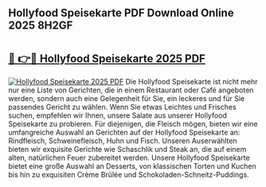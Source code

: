 ## Hollyfood Speisekarte PDF Download Online 2025 8H2GF

# <h2><a href="http://gc8l3ky.nevu.top/?p=Hollyfood+Speisekarte">🔗 👉🔴 Hollyfood Speisekarte 2025 PDF</a></h2>

[![Hollyfood Speisekarte 2025 PDF](https://i.imgur.com/dBaPXMq.png)](http://gc8l3ky.nevu.top/?p=Hollyfood+Speisekarte)
Die Hollyfood Speisekarte ist nicht mehr nur eine Liste von Gerichten, die in einem Restaurant oder Café angeboten werden, sondern auch eine Gelegenheit für Sie, ein leckeres und für Sie passendes Gericht zu wählen. Wenn Sie etwas Leichtes und Frisches suchen, empfehlen wir Ihnen, unsere Salate aus unserer Hollyfood Speisekarte zu probieren. Für diejenigen, die Fleisch mögen, bieten wir eine umfangreiche Auswahl an Gerichten auf der Hollyfood Speisekarte an: Rindfleisch, Schweinefleisch, Huhn und Fisch. Unseren Auserwählten bieten wir exquisite Gerichte wie Schaschlik und Steak an, die auf einem alten, natürlichen Feuer zubereitet werden. Unsere Hollyfood Speisekarte bietet eine große Auswahl an Desserts, von klassischen Torten und Kuchen bis hin zu exquisiten Crème Brûlée und Schokoladen-Schneitz-Puddings.
